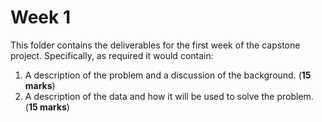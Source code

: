 # Week 1

This folder contains the deliverables for the first week of the capstone project. Specifically, as required it would contain:

1. A description of the problem and a discussion of the background. (**15 marks**)
2. A description of the data and how it will be used to solve the problem. (**15 marks**)

